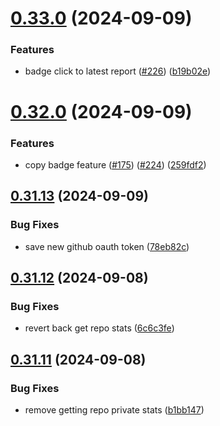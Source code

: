 # [0.33.0](https://github.com/EddieHubCommunity/HealthCheck/compare/v0.32.0...v0.33.0) (2024-09-09)


### Features

* badge click to latest report ([#226](https://github.com/EddieHubCommunity/HealthCheck/issues/226)) ([b19b02e](https://github.com/EddieHubCommunity/HealthCheck/commit/b19b02e09752617a4a241750e3000d78eeee79b4))



# [0.32.0](https://github.com/EddieHubCommunity/HealthCheck/compare/v0.31.13...v0.32.0) (2024-09-09)


### Features

* copy badge feature ([#175](https://github.com/EddieHubCommunity/HealthCheck/issues/175)) ([#224](https://github.com/EddieHubCommunity/HealthCheck/issues/224)) ([259fdf2](https://github.com/EddieHubCommunity/HealthCheck/commit/259fdf2109b0e92d6c27c4505c21c7262b3078e2))



## [0.31.13](https://github.com/EddieHubCommunity/HealthCheck/compare/v0.31.12...v0.31.13) (2024-09-09)


### Bug Fixes

* save new github oauth token ([78eb82c](https://github.com/EddieHubCommunity/HealthCheck/commit/78eb82cbbc7ae9ee2af1a38688c288fd5391b971))



## [0.31.12](https://github.com/EddieHubCommunity/HealthCheck/compare/v0.31.11...v0.31.12) (2024-09-08)


### Bug Fixes

* revert back get repo stats ([6c6c3fe](https://github.com/EddieHubCommunity/HealthCheck/commit/6c6c3fe4752a71df81acff56f2c7ff689ea8370b))



## [0.31.11](https://github.com/EddieHubCommunity/HealthCheck/compare/v0.31.10...v0.31.11) (2024-09-08)


### Bug Fixes

* remove getting repo private stats ([b1bb147](https://github.com/EddieHubCommunity/HealthCheck/commit/b1bb147cb8461dd80f788ba3c5976e5939083d59))



